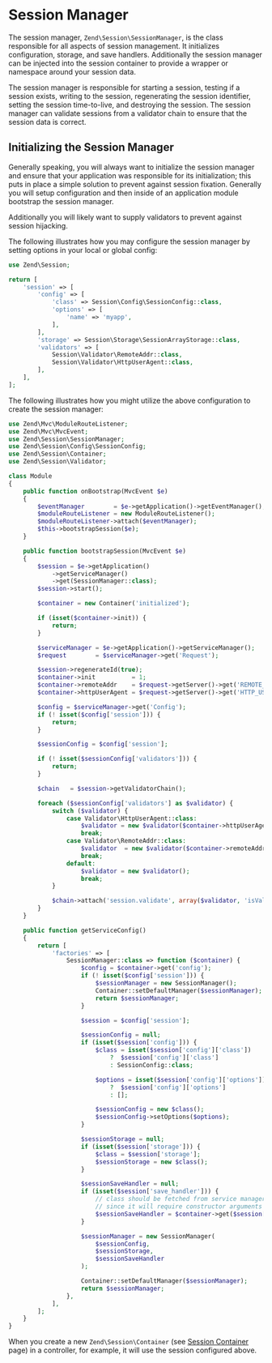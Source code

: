 # Session Manager

The session manager, `Zend\Session\SessionManager`, is the class responsible for
all aspects of session management. It initializes configuration, storage, and
save handlers.  Additionally the session manager can be injected into the
session container to provide a wrapper or namespace around your session data.

The session manager is responsible for starting a session, testing if a session
exists, writing to the session, regenerating the session identifier, setting the
session time-to-live, and destroying the session. The session manager can
validate sessions from a validator chain to ensure that the session data is
correct.

## Initializing the Session Manager

Generally speaking, you will always want to initialize the session manager and
ensure that your application was responsible for its initialization; this puts
in place a simple solution to prevent against session fixation. Generally you
will setup configuration and then inside of an application module bootstrap the
session manager.

Additionally you will likely want to supply validators to prevent against
session hijacking.

The following illustrates how you may configure the session manager by setting
options in your local or global config:

```php
use Zend\Session;

return [
    'session' => [
        'config' => [
            'class' => Session\Config\SessionConfig::class,
            'options' => [
                'name' => 'myapp',
            ],
        ],
        'storage' => Session\Storage\SessionArrayStorage::class,
        'validators' => [
            Session\Validator\RemoteAddr::class,
            Session\Validator\HttpUserAgent::class,
        ],
    ],
];
```

The following illustrates how you might utilize the above configuration to
create the session manager:

```php
use Zend\Mvc\ModuleRouteListener;
use Zend\Mvc\MvcEvent;
use Zend\Session\SessionManager;
use Zend\Session\Config\SessionConfig;
use Zend\Session\Container;
use Zend\Session\Validator;

class Module
{
    public function onBootstrap(MvcEvent $e)
    {
        $eventManager        = $e->getApplication()->getEventManager();
        $moduleRouteListener = new ModuleRouteListener();
        $moduleRouteListener->attach($eventManager);
        $this->bootstrapSession($e);
    }

    public function bootstrapSession(MvcEvent $e)
    {
        $session = $e->getApplication()
            ->getServiceManager()
            ->get(SessionManager::class);
        $session->start();

        $container = new Container('initialized');

        if (isset($container->init)) {
            return;
        }

        $serviceManager = $e->getApplication()->getServiceManager();
        $request        = $serviceManager->get('Request');

        $session->regenerateId(true);
        $container->init          = 1;
        $container->remoteAddr    = $request->getServer()->get('REMOTE_ADDR');
        $container->httpUserAgent = $request->getServer()->get('HTTP_USER_AGENT');

        $config = $serviceManager->get('Config');
        if (! isset($config['session'])) {
            return;
        }

        $sessionConfig = $config['session'];

        if (! isset($sessionConfig['validators'])) {
            return;
        }

        $chain   = $session->getValidatorChain();

        foreach ($sessionConfig['validators'] as $validator) {
            switch ($validator) {
                case Validator\HttpUserAgent::class:
                    $validator = new $validator($container->httpUserAgent);
                    break;
                case Validator\RemoteAddr::class:
                    $validator  = new $validator($container->remoteAddr);
                    break;
                default:
                    $validator = new $validator();
                    break;
            }

            $chain->attach('session.validate', array($validator, 'isValid'));
        }
    }

    public function getServiceConfig()
    {
        return [
            'factories' => [
                SessionManager::class => function ($container) {
                    $config = $container->get('config');
                    if (! isset($config['session'])) {
                        $sessionManager = new SessionManager();
                        Container::setDefaultManager($sessionManager);
                        return $sessionManager;
                    }

                    $session = $config['session'];

                    $sessionConfig = null;
                    if (isset($session['config'])) {
                        $class = isset($session['config']['class'])
                            ?  $session['config']['class']
                            : SessionConfig::class;

                        $options = isset($session['config']['options'])
                            ?  $session['config']['options']
                            : [];

                        $sessionConfig = new $class();
                        $sessionConfig->setOptions($options);
                    }

                    $sessionStorage = null;
                    if (isset($session['storage'])) {
                        $class = $session['storage'];
                        $sessionStorage = new $class();
                    }

                    $sessionSaveHandler = null;
                    if (isset($session['save_handler'])) {
                        // class should be fetched from service manager
                        // since it will require constructor arguments
                        $sessionSaveHandler = $container->get($session['save_handler']);
                    }

                    $sessionManager = new SessionManager(
                        $sessionConfig,
                        $sessionStorage,
                        $sessionSaveHandler
                    );

                    Container::setDefaultManager($sessionManager);
                    return $sessionManager;
                },
            ],
        ];
    }
}
```

When you create a new `Zend\Session\Container` (see
[Session Container](container.md) page) in a controller, for example, it will
use the session configured above.
